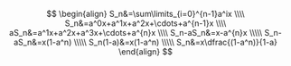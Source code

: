 
$$
\begin{align}
S_n&=\sum\limits_{i=0}^{n-1}a^ix
\\\\
S_n&=a^0x+a^1x+a^2x+\cdots+a^{n-1}x
\\\\
aS_n&=a^1x+a^2x+a^3x+\cdots+a^{n}x
\\\\
S_n-aS_n&=x-a^{n}x
\\\\\
S_n-aS_n&=x(1-a^n)
\\\\\
S_n(1-a)&=x(1-a^n)
\\\\\
S_n&=x\dfrac{(1-a^n)}{1-a}
\end{align}
$$
